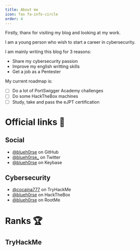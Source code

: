```yaml
---
title: About me
icon: fas fa-info-circle
order: 4
---
```


Firstly, thanx for visiting my blog and looking at my work.

I am a young person who wish to start a career in cybersecurity.

I am mainly writing this blog for 3 reasons:
* Share my cybersecurity passion
* Improve my english writting skills
* Get a job as a Pentester

My current roadmap is:
- [ ] Do a lot of PortSwigger Academy challenges
- [ ] Do some HackTheBox machines
- [ ] Study, take and pass the eJPT certification

# Official links 🔗

## Social

* [@blueh0rse](https://blueh0rse.github.io) on GitHub 
* [@blueh0rse_](https://twitter.com/blueh0rse_) on Twitter
* [@blueh0rse](https://keybase.io/blueh0rse) on Keybase 

## Cybersecurity

* [@cocaina777](https://tryhackme.com/p/cocaina777) on TryHackMe
* [@blueh0rse](https://app.hackthebox.com/users/1163741) on HackTheBox 
* [@blueh0rse](https://www.root-me.org/blueh0rse) on RootMe 

# Ranks 🏆

## TryHackMe
<script src="https://tryhackme.com/badge/422671"></script>
